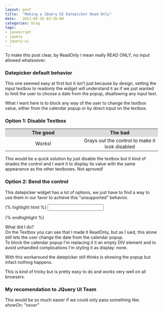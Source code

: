 ```yaml
---
layout: post
title:  "Making a JQuery UI Datepicker Read Only"
date:   2011-05-25 03:16:00
categories: blog
tags:
- javascript
- jquery
- jquery-ui
---
```


To make this post clear, by ReadOnly I mean really READ ONLY, no input allowed whatsoever.

### Datepicker default behavior
This one seemed easy at first but it isn't just because by design, setting the input textbox to readonly the widget will understand it as if we just wanted to limit the user to choose a date from the popup, disallowing any input text.

What I want here is to block any way of the user to change the textbox value, either from the calendar popup or by direct input on the textbox.<br />

### Option 1: Disable Textbox
<table style="text-align: center; width: 100%px;"><tbody>
<tr><td style="background-color: gainsboro;" width="50%"><b>The good</b></td><td style="background-color: gainsboro;" width="50%"><b>The bad</b></td></tr>
<tr><td>Works!</td><td>Grays out the control to make it look disabled</td></tr>
</tbody></table>
  
  
This would be a quick solution by just disable the textbox but it kind of shades the control and I want it to display its value with the same appearance as the other textboxes. Not aproved!

### Option 2: Bend the control
This datepicker widget has a lot of options, we just have to find a way to use them in our favor to achieve this "unsupported" behavior.

{% highlight html %}
<input id="txtDate" readonly="readonly" type="text" />

<script type="text/javascript">

$(document).ready(function () {
   $('#txtDate').datepicker(
     {
        beforeShow: function (input, inst) 
        { inst.dpDiv = $('<div style="display: none;"></div>'); }
     });
});

</script>
{% endhighlight %}

What did I do?  
On the Textbox you can see that I made it ReadOnly, but as I said, this alone still lets the user change the date from the calendar popup.  
To block the calendar popup I'm replacing it it an empty DIV element and to avoid unhandled complications I'm styling it as display: none.  

With this workaround the datepicker still thinks is showing the popup but infact nothing happens.

This is kind of tricky but is pretty easy to do and works very well on all browsers.

### My recomendation to JQuery UI Team
This would be so much easier if we could only pass something like:  
*showOn: "never"*